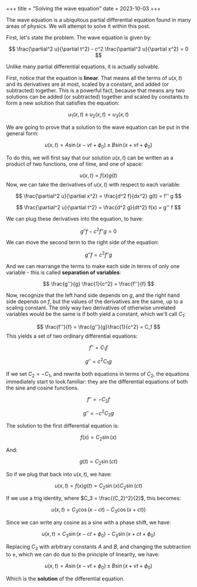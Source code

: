 +++
title = "Solving the wave equation"
date = 2023-10-03
+++

The wave equation is a ubiquitous partial differential equation found in many areas of physics. We will attempt to solve it within this post.

First, let's state the problem. The wave equation is given by:

$$
\frac{\partial^2 u}{\partial t^2} - c^2 \frac{\partial^2 u}{\partial x^2} = 0
$$

Unlike many partial differential equations, it is actually solvable.

First, notice that the equation is **linear**. That means all the terms of $u(x, t)$ and its derivatives are at most, scaled by a constant, and added (or subtracted) together. This is a powerful fact, because that means any two solutions can be added (or subtracted) together and scaled by constants to form a new solution that satisfies the equation:

$$
u_1(x, t) \pm u_2(x, t) = u_3(x, t)
$$

We are going to prove that a solution to the wave equation can be put in the general form:

$$
u(x, t) = A \sin(x - vt + \phi_0) \pm B \sin(x + vt + \phi_0)
$$

To do this, we will first say that our solution $u(x, t)$ can be written as a product of two functions, one of time, and one of space:

$$
u(x, t) = f(x) g(t)
$$
Now, we can take the derivatives of $u(x, t)$ with respect to each variable:

$$
\frac{\partial^2 u}{\partial x^2} = \frac{d^2 f}{dx^2} g(t) = f'' g
$$

$$
\frac{\partial^2 u}{\partial t^2} = \frac{d^2 g}{dt^2} f(x) = g'' f
$$

We can plug these derivatives into the equation, to have:

$$
g''f - c^2 f''g = 0
$$

We can move the second term to the right side of the equation:

$$
g''f = c^2 f''g
$$

And we can rearrange the terms to make each side in terms of only one variable - this is called **separation of variables**:

$$
\frac{g''}{g} \frac{1}{c^2} = \frac{f''}{f}
$$

Now, recognize that the left hand side depends on $g$, and the right hand side depends on $f$, but the values of the derivatives are the same, up to a scaling constant. The only way two derivatives of otherwise unrelated variables would be the same is if both yield a constant, which we'll call $C_1$:

$$
\frac{f''}{f}  = \frac{g''}{g}\frac{1}{c^2} = C_1
$$
This yields a set of two ordinary differential equations:

$$
f'' = C_1 f
$$

$$
g'' = c^2 C_1 g
$$

If we set $C_2 = -C_1$, and rewrite both equations in terms of $C_2$, the equations immediately start to look familiar: they are the differential equations of both the sine and cosine functions.

$$
f'' = -C_2 f
$$

$$
g'' = -c^2 C_2 g
$$

The solution to the first differential equation is:

$$
f(x) = C_2 \sin (x)
$$

And:

$$
g(t) = C_2 \sin(ct)
$$

So if we plug that back into $u(x, t)$, we have:

$$
u(x, t) = f(x) g(t) = C_2 \sin (x)C_2 \sin(ct)
$$

If we use a trig identity, where $C_3 = \frac{(C_2)^2}{2}$, this becomes:

$$
u(x, t) = C_3 \cos(x - ct) - C_3\cos (x + ct))
$$

Since we can write any cosine as a sine with a phase shift, we have:

$$
u(x, t) = C_3 \sin(x - ct + \phi_0) - C_3 \sin(x + ct + \phi_0)
$$

Replacing $C_3$ with arbitrary constants $A$ and $B$, and changing the subtraction to $\pm$, which we can do due to the principle of linearity, we have:

$$
u(x, t) = A \sin (x - vt + \phi_0) \pm B \sin(x + vt + \phi_0)
$$

Which is the **solution** of the differential equation.

